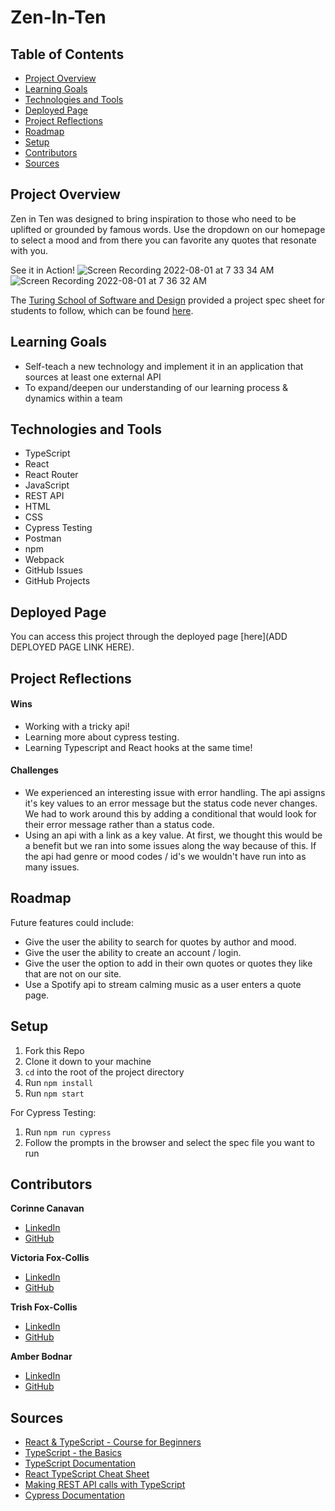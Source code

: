 # Zen-In-Ten

## Table of Contents
- [Project Overview](#project-overview)
- [Learning Goals](#learning-goals)
- [Technologies and Tools](#technologies-and-tools)
- [Deployed Page](#deployed-page)
- [Project Reflections](#project-reflections)
- [Roadmap](#roadmap)
- [Setup](#setup)
- [Contributors](#contributors)
- [Sources](#sources)


## Project Overview
Zen in Ten was designed to bring inspiration to those who need to be uplifted or grounded by famous words. Use the dropdown on our homepage to select a mood and from there you can favorite any quotes that resonate with you. 

See it in Action!
![Screen Recording 2022-08-01 at 7 33 34 AM](https://user-images.githubusercontent.com/98445902/182161938-4d150f36-c4e6-47ad-bd6c-6469213f8e52.gif)
![Screen Recording 2022-08-01 at 7 36 32 AM](https://user-images.githubusercontent.com/98445902/182161956-6688acfa-9340-4a75-9ecd-1bfcee8715ca.gif)


The [Turing School of Software and Design](https://turing.edu/) provided a project spec sheet for students to follow, which can be found [here](https://frontend.turing.edu/projects/module-3/stretch.html).


## Learning Goals
- Self-teach a new technology and implement it in an application that sources at least one external API
- To expand/deepen our understanding of our learning process & dynamics within a team


## Technologies and Tools
* TypeScript
* React
* React Router
* JavaScript
* REST API
* HTML
* CSS
* Cypress Testing
* Postman
* npm
* Webpack
* GitHub Issues
* GitHub Projects


## Deployed Page
You can access this project through the deployed page [here](ADD DEPLOYED PAGE LINK HERE).


## Project Reflections
#### Wins
* Working with a tricky api! 
* Learning more about cypress testing.
* Learning Typescript and React hooks at the same time!

#### Challenges
* We experienced an interesting issue with error handling. The api assigns it's key values to an error message but the status code never changes. We had to work around this by adding a conditional that would look for their error message rather than a status code. 
* Using an api with a link as a key value. At first, we thought this would be a benefit but we ran into some issues along the way because of this. If the api had genre or mood codes / id's we wouldn't have run into as many issues. 


## Roadmap
Future features could include:
* Give the user the ability to search for quotes by author and mood.
* Give the user the ability to create an account / login.
* Give the user the option to add in their own quotes or quotes they like that are not on our site.
* Use a Spotify api to stream calming music as a user enters a quote page. 


## Setup
1. Fork this Repo
2. Clone it down to your machine
3. `cd` into the root of the project directory
4. Run `npm install`
5. Run `npm start`

For Cypress Testing:
1. Run `npm run cypress`
2. Follow the prompts in the browser and select the spec file you want to run


## Contributors
**Corinne Canavan**
* [LinkedIn](https://www.linkedin.com/in/corinnecanavan/)
* [GitHub](https://github.com/CorCanavan)

**Victoria Fox-Collis**
* [LinkedIn](https://www.linkedin.com/in/victoria-fox-collis/)
* [GitHub](https://github.com/VictoriaFC)

**Trish Fox-Collis**
* [LinkedIn](https://www.linkedin.com/in/trish-fox-collis/)
* [GitHub](https://github.com/tfoxcollis)

**Amber Bodnar**
* [LinkedIn](https://www.linkedin.com/in/amberbodnar/)
* [GitHub](https://github.com/abodnar1)


## Sources
* [React & TypeScript - Course for Beginners](https://youtu.be/FJDVKeh7RJI)
* [TypeScript - the Basics](https://youtu.be/ahCwqrYpIuM)
* [TypeScript Documentation](https://www.typescriptlang.org/docs/)
* [React TypeScript Cheat Sheet](https://react-typescript-cheatsheet.netlify.app/docs/basic/setup)
* [Making REST API calls with TypeScript](https://www.sohamkamani.com/typescript/rest-http-api-call/)
* [Cypress Documentation](https://docs.cypress.io/guides/getting-started/installing-cypress)
